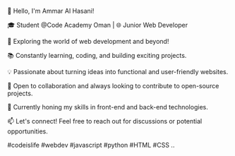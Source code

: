 👋 Hello, I'm Ammar Al Hasani!

🎓 Student @Code Academy Oman | 🌐 Junior Web Developer

🔭 Exploring the world of web development and beyond! 

📚 Constantly learning, coding, and building exciting projects.

💡 Passionate about turning ideas into functional and user-friendly websites.

🚀 Open to collaboration and always looking to contribute to open-source projects.

🌱 Currently honing my skills in front-end and back-end technologies.

📫 Let's connect! Feel free to reach out for discussions or potential opportunities.

#codeislife #webdev #javascript #python #HTML #CSS
..

<!---
AmmarPcInfosI/AmmarPcInfosI is a ✨ special ✨ repository because its `README.md` (this file) appears on your GitHub profile.
You can click the Preview link to take a look at your changes.
--->

